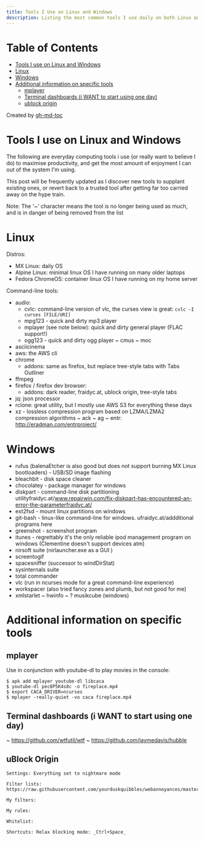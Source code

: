 ```yaml
---
title: Tools I Use on Linux and Windows
description: Listing the most common tools I use daily on both Linux and Windows, from browsers to command-line utilities
---
```


Table of Contents
=================

   * [Tools I use on Linux and Windows](#tools-i-use-on-linux-and-windows)
   * [Linux](#linux)
   * [Windows](#windows)
   * [Additional information on specific tools](#additional-information-on-specific-tools)
      * [mplayer](#mplayer)
      * [Terminal dashboards (i WANT to start using one day)](#terminal-dashboards-i-want-to-start-using-one-day)
      * [ublock origin](#ublock-origin)

Created by [gh-md-toc](https://github.com/ekalinin/github-markdown-toc)


# Tools I use on Linux and Windows

The following are everyday computing tools i use (or really want to believe I do) to maximise productivity, and get the most amount of enjoyment I can out of the system I'm using.

This post will be frequently updated as I discover new tools to supplant existing ones, or revert back to a trusted tool after getting far too carried away on the hype train.

Note: The '~' character means the tool is no longer being used as much, and is in danger of being removed from the list

# Linux

Distros:

- MX Linux: daily OS
- Alpine Linux: minimal linux OS I have running on many older laptops
- Fedora ChromeOS: container linux OS I have running on my home server

Command-line tools:

- audio:
    - cvlc: command-line version of vlc, the curses view is great: `cvlc -I curses [FILE/URI]`
    - mpg123 - quick and dirty mp3 player
    - mplayer (see note below): quick and dirty general player (FLAC support!)
    - ogg123 - quick and dirty ogg player
    ~ cmus
    ~ moc
- asciicinema
- aws: the AWS cli
- chrome
    - addons: same as firefox, but replace tree-style tabs with Tabs Outliner
- ffmpeg
- firefox / firefox dev browser:
    - addons: dark reader, fraidyc.at, ublock origin, tree-style tabs
- jq: json processor
- rclone: great utility, but I mostly use AWS S3 for everything these days
- xz - lossless compression program based on LZMA/LZMA2 compression algorithms
~ ack
~ ag
~ entr: http://eradman.com/entrproject/

# Windows

- rufus (balenaEtcher is also good but does not support burning MX Linux bootloaders) - USB/SD image flashing
- bleachbit - disk space cleaner
- chocolatey - package manager for windows
- diskpart - command-line disk partitioning utilityfraidyc.at/www.repairwin.com/fix-diskpart-has-encountered-an-error-the-parameterfraidyc.at/
- ext2fsd - mount linux partitions on windows
- git-bash - linux-like command-line for windows. ufraidyc.at/addditional programs here
- greenshot - screenshot program
- itunes - regrettably it's the only reliable ipod management program on windows (Clementine doesn't support devices atm)
- nirsoft suite (nirlauncher.exe as a GUI )
- screentogif
- spacesniffer (successor to windDirStat)
- sysinternals suite
- total commander
- vlc (run in ncurses mode for a great command-line experience)
- workspacer (also tried fancy zones and plumb, but not good for me)
- xmlstarlet
~ hwinfo
~ ? musikcube (windows)

# Additional information on specific tools

## mplayer

Use in conjunction with youtube-dl to play movies in the console:

```
$ apk add mplayer youtube-dl libcaca
$ youtube-dl pec8P5K4s8c -o fireplace.mp4
$ export CACA_DRIVER=ncurses
$ mplayer -really-quiet -vo caca fireplace.mp4
```

## Terminal dashboards (i WANT to start using one day)

~ https://github.com/wtfutil/wtf
~ https://github.com/jaymedavis/hubble

## uBlock Origin 

    Settings: Everything set to nightmare mode

    Filter lists:
    https://raw.githubusercontent.com/yourduskquibbles/webannoyances/master/ultralist.txt

    My filters:

    My rules:

    Whitelist:

    Shortcuts: Relax blocking mode: _Ctrl+Space_